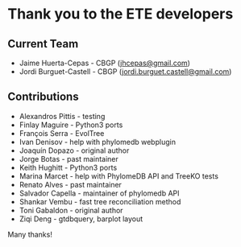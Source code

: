 # Thank you to the ETE developers

## Current Team

- Jaime Huerta-Cepas - CBGP (jhcepas@gmail.com)
- Jordi Burguet-Castell - CBGP (jordi.burguet.castell@gmail.com)


## Contributions

- Alexandros Pittis - testing
- Finlay Maguire - Python3 ports
- François Serra - EvolTree
- Ivan Denisov - help with phylomedb webplugin
- Joaquín Dopazo - original author
- Jorge Botas - past maintainer
- Keith Hughitt - Python3 ports
- Marina Marcet - help with PhylomeDB API and TreeKO tests
- Renato Alves - past maintainer
- Salvador Capella - maintainer of phylomedb API
- Shankar Vembu - fast tree reconciliation method
- Toni Gabaldon - original author
- Ziqi Deng - gtdbquery, barplot layout

Many thanks!